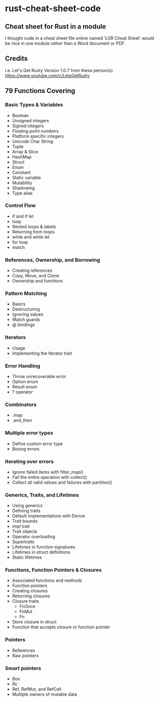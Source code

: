 # rust-cheat-sheet-code

## Cheat sheet for Rust in a module

I thought code in a cheat sheet file online named 'LGR Cheat Sheet' would be nice in one module rather than a Word document or PDF.

## Credits

i.e. Let's Get Rusty Version 1.0.7 from these person(s) https://www.youtube.com/c/LetsGetRusty

## 79 Functions Covering

### Basic Types & Variables
- Boolean
- Unsigned integers
- Signed integers
- Floating point numbers
- Platform specific integers
- Unicode Char String
- Tuple
- Array & Slice
- HashMap
- Struct
- Enum
- Constant
- Static variable
- Mutability
- Shadowing
- Type alias

### Control Flow
- if and if let
- loop
- Nested loops & labels
- Returning from loops
- while and while let
- for loop
- match

### References, Ownership, and Borrowing
- Creating references
- Copy, Move, and Clone
- Ownership and functions

### Pattern Matching
- Basics
- Destructuring
- Ignoring values
- Match guards
- @ bindings

### Iterators
- Usage
- Implementing the Iterator trait

### Error Handling
- Throw unrecoverable error
- Option enum
- Result enum
- ? operator

### Combinators
- .map
- .and_then

### Multiple error types
- Define custom error type
- Boxing errors

### Iterating over errors
- Ignore failed items with filter_map()
- Fail the entire operation with collect()
- Collect all valid values and failures with partition()

### Generics, Traits, and Lifetimes
- Using generics
- Defining traits
- Default implementations with Derive
- Trait bounds
- impl trait
- Trait objects
- Operator overloading
- Supertraits
- Lifetimes in function signatures
- Lifetimes in struct definitions
- Static lifetimes

### Functions, Function Pointers & Closures
- Associated functions and methods
- Function pointers
- Creating closures
- Returning closures
- Closure traits
  - FnOnce
  - FnMut
  - Fn
- Store closure in struct
- Function that accepts closure or function pointer

### Pointers
- References
- Raw pointers

### Smart pointers

- Box<T>
- Rc<T>
- Ref<T>, RefMut<T>, and RefCell<T>
- Multiple owners of mutable data

